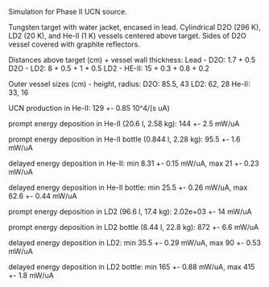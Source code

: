 Simulation for Phase II UCN source.

Tungsten target with water jacket, encased in lead.
Cylindrical D2O (296 K), LD2 (20 K), and He-II (1 K) vessels centered above target.
Sides of D2O vessel covered with graphite reflectors.

Distances above target (cm) + vessel wall thickness:
Lead - D2O: 1.7 + 0.5
D2O - LD2: 8 + 0.5 + 1 + 0.5
LD2 - HE-II: 15 + 0.3 + 0.8 + 0.2

Outer vessel sizes (cm) - height, radius:
D2O: 85.5, 43
LD2: 62, 28
He-II: 33, 16

UCN production in He-II:
129 +- 0.85 10^4/(s uA)

prompt energy deposition in He-II (20.6 l, 2.58 kg):
144 +- 2.5 mW/uA

prompt energy deposition in He-II bottle (0.844 l, 2.28 kg):
95.5 +- 1.6 mW/uA

delayed energy deposition in He-II:
min 8.31 +- 0.15 mW/uA, max 21 +- 0.23 mW/uA

delayed energy deposition in He-II bottle:
min 25.5 +- 0.26 mW/uA, max 62.6 +- 0.44 mW/uA

prompt energy deposition in LD2 (96.6 l, 17.4 kg):
2.02e+03 +- 14 mW/uA

prompt energy deposition in LD2 bottle (8.44 l, 22.8 kg):
872 +- 6.6 mW/uA

delayed energy deposition in LD2:
min 35.5 +- 0.29 mW/uA, max 90 +- 0.53 mW/uA

delayed energy deposition in LD2 bottle:
min 165 +- 0.88 mW/uA, max 415 +- 1.8 mW/uA

